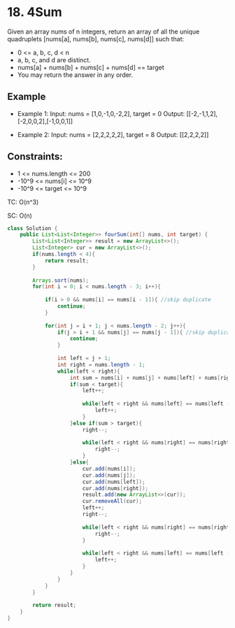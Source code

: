 # 18. 4Sum

Given an array nums of n integers, return an array of all the unique quadruplets [nums[a], nums[b], nums[c], nums[d]] such that:
+ 0 <= a, b, c, d < n
+ a, b, c, and d are distinct.
+ nums[a] + nums[b] + nums[c] + nums[d] == target
+ You may return the answer in any order.


## Example
+ Example 1:
Input: nums = [1,0,-1,0,-2,2], target = 0
Output: [[-2,-1,1,2],[-2,0,0,2],[-1,0,0,1]]

+ Example 2:
Input: nums = [2,2,2,2,2], target = 8
Output: [[2,2,2,2]]
 

## Constraints:
+ 1 <= nums.length <= 200
+ -10^9 <= nums[i] <= 10^9
+ -10^9 <= target <= 10^9

TC: O(n^3)

SC: O(n)

```java
class Solution {
    public List<List<Integer>> fourSum(int[] nums, int target) {
        List<List<Integer>> result = new ArrayList<>();
        List<Integer> cur = new ArrayList<>();
        if(nums.length < 4){
            return result;
        }
        
        Arrays.sort(nums);
        for(int i = 0; i < nums.length - 3; i++){
            
            if(i > 0 && nums[i] == nums[i - 1]){ //skip duplicate
                continue;
            }
            
            for(int j = i + 1; j < nums.length - 2; j++){
                if(j > i + 1 && nums[j] == nums[j - 1]){ //skip duplicate
                    continue;
                }
                
                int left = j + 1;
                int right = nums.length - 1;
                while(left < right){
                    int sum = nums[i] + nums[j] + nums[left] + nums[right];
                    if(sum < target){
                        left++;
                        
                        while(left < right && nums[left] == nums[left - 1]){ //skip duplicate
                            left++;
                        }
                    }else if(sum > target){
                        right--;
                        
                        while(left < right && nums[right] == nums[right + 1]){ //skip duplicate
                            right--;
                        }
                    }else{
                        cur.add(nums[i]);
                        cur.add(nums[j]);
                        cur.add(nums[left]);
                        cur.add(nums[right]);
                        result.add(new ArrayList<>(cur));
                        cur.removeAll(cur);
                        left++;
                        right--;
                        
                        while(left < right && nums[right] == nums[right + 1]){ //skip duplicate
                            right--;
                        }
                        
                        while(left < right && nums[left] == nums[left - 1]){ //skip duplicate
                            left++;
                        }
                    }
                }
            }
        }
        
        return result;
    }
}

```
